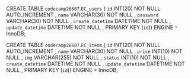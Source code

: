 CREATE TABLE `codecamp26607`.`EC_users` ( `id` INT(20) NOT NULL AUTO_INCREMENT , `name` VARCHAR(30) NOT NULL , `password` VARCHAR(30) NOT NULL , `create_datetime` DATETIME NOT NULL , `update_datetime` DATETIME NOT NULL , PRIMARY KEY (`id`)) ENGINE = InnoDB;

CREATE TABLE `codecamp26607`.`EC_items` ( `id` INT(20) NOT NULL AUTO_INCREMENT , `name` VARCHAR(30) NOT NULL , `price` INT(10) NOT NULL , `img` VARCHAR(255) NOT NULL , `status` INT(10) NOT NULL , `create_datetime` DATETIME NOT NULL , `update_datetime` DATETIME NOT NULL , PRIMARY KEY (`id`)) ENGINE = InnoDB;
